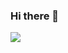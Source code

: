 ### Hi there 👋
<a href="https://www.instagram.com/kimian_01/" target="_blank"><img src="https://img.shields.io/badge/뱃지레이블-배경색?style=뱃지모양&logo=로고&logoColor=FF6550"/></a>
<!--
**iank1m/iank1m** is a ✨ _special_ ✨ repository because its `README.md` (this file) appears on your GitHub profile.

Here are some ideas to get you started:

- 🔭 I’m currently working on ...
- 🌱 I’m currently learning ...
- 👯 I’m looking to collaborate on ...
- 🤔 I’m looking for help with ...
- 💬 Ask me about ...
- 📫 How to reach me: ...
- 😄 Pronouns: ...
- ⚡ Fun fact: ...
-->
